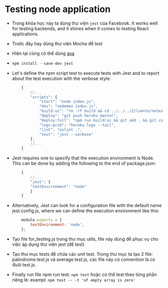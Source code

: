 # Testing node application
 * Trong khóa học này ta dùng thư viện ```jest``` của Facebook.  It works well for testing backends, and it shines when it comes to testing React applications.

 * Trước đây hay dùng thư viện Mocha để test
 * Hiện tại cũng có thể dùng [ava](https://github.com/avajs/ava)

 *  ```js
    npm install --save-dev jest
    ```

 * Let's define the npm script test to execute tests with Jest and to report about the test execution with the verbose style:
    ```js
        {
            //...
            "scripts": {
                "start": "node index.js",
                "dev": "nodemon index.js",
                "build:ui": "rm -rf build && cd ../../../2/luento/notes && npm run build && cp -r build ../../../3/luento/notes-backend",
                "deploy": "git push heroku master",
                "deploy:full": "npm run build:ui && git add . && git commit -m uibuild && git push && npm run deploy",
                "logs:prod": "heroku logs --tail",
                "lint": "eslint .",
                "test": "jest --verbose"
            },
            //...
        }
    ```

* Jest requires one to specify that the execution environment is Node. This can be done by adding the following to the end of package.json:
    ```js
        {
            //...
            "jest": {
            "testEnvironment": "node"
            }
        }
    ```

* Alternatively, Jest can look for a configuration file with the default name jest.config.js, where we can define the execution environment like this:
    ```js
        module.exports = {
            testEnvironment: 'node',
        };
    ```

* Tạo file for_testing.js trong thư mục utils, file này dùng để phục vụ cho việc áp dụng thư viện jest (để test)
* Tạo thư mục tests để chứa các unit test. Trong thư mục ta tạo 2 file: palindrome.test.js và average.test.js, các file này có convention là có đuôi test.js.
* Finally run file npm run test: ```npm test```
    hoặc có thể test theo từng phần riêng lẻ: exampl: ```npm test -- -t 'of empty array is zero'```


